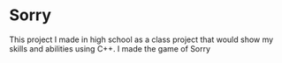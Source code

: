 # Sorry
This project I made in high school as a class project that would show my skills and abilities using C++. I made the game of Sorry
